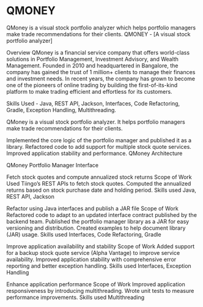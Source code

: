 # QMONEY
QMoney is a visual stock portfolio analyzer which helps portfolio managers make trade recommendations for their clients.
QMONEY - [A visual stock portfolio analyzer]


Overview
QMoney is a financial service company that offers world-class solutions in Portfolio Management, Investment Advisory, and Wealth Management. Founded in 2010 and headquartered in Bangalore, the company has gained the trust of 1 million+ clients to manage their finances and investment needs. In recent years, the company has grown to become one of the pioneers of online trading by building the first-of-its-kind platform to make trading efficient and effortless for its customers.

Skills Used - Java, REST API, Jackson, Interfaces, Code Refactoring, Gradle, Exception Handling, Multithreading.

QMoney is a visual stock portfolio analyzer. It helps portfolio managers make trade recommendations for their clients.

Implemented the core logic of the portfolio manager and published it as a library.
Refactored code to add support for multiple stock quote services.
Improved application stability and performance.
QMoney Architecture



QMoney Portfolio Manager Interface

Fetch stock quotes and compute annualized stock returns
Scope of Work
Used Tiingo’s REST APIs to fetch stock quotes.
Computed the annualized returns based on stock purchase date and holding period.
Skills used
Java, REST API, Jackson

Refactor using Java interfaces and publish a JAR file
Scope of Work
Refactored code to adapt to an updated interface contract published by the backend team.
Published the portfolio manager library as a JAR for easy versioning and distribution.
Created examples to help document library (JAR) usage.
Skills used
Interfaces, Code Refactoring, Gradle

Improve application availability and stability
Scope of Work
Added support for a backup stock quote service (Alpha Vantage) to improve service availability.
Improved application stability with comprehensive error reporting and better exception handling.
Skills used
Interfaces, Exception Handling

Enhance application performance
Scope of Work
Improved application responsiveness by introducing multithreading.
Wrote unit tests to measure performance improvements.
Skills used
Multithreading
